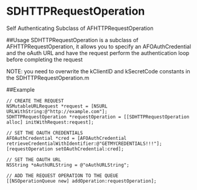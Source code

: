 SDHTTPRequestOperation
======================

Self Authenticating Subclass of AFHTTPRequestOperation

##Usage
SDHTTPRequestOperation is a subclass of AFHTTPRequestOperation, it allows you to specify an AFOAuthCredential and the oAuth URL and have the request perform the authentication loop before completing the request

NOTE: you need to overwrite the kClientID and kSecretCode constants in the SDHTTPRequestOperation.m

##Example
    
    // CREATE THE REQUEST
    NSMutableURLRequest *request = [NSURL URLWithString:@"http://example.com"];
    SDHTTPRequestOperation *requestOperation = [[SDHTTPRequestOperation alloc] initWithRequest:request];

    // SET THE OAUTH CREDENTIALS
    AFOAuthCredential *cred = [AFOAuthCredential retrieveCredentialWithIdentifier:@"GETMYCREDENTIALS!!!"];
    [requestOperation setOAuthCredential:cred];
    
    // SET THE OAUTH URL
    NSString *oAuthURLString = @"oAuthURLString";
    
    // ADD THE REQUEST OPERATION TO THE QUEUE
    [[NSOperationQueue new] addOperation:requestOperation];
```
